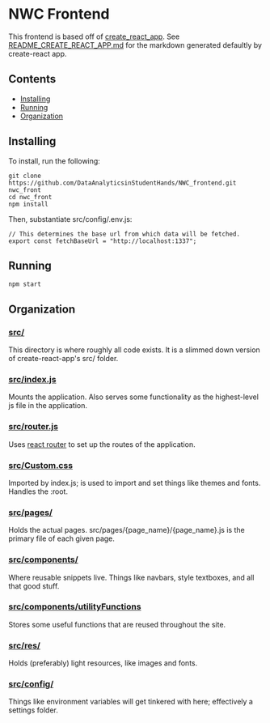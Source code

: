 # NWC Frontend
This frontend is based off of [create_react_app](https://create-react-app.dev/). See [README_CREATE_REACT_APP.md](README_CREATE_REACT_APP.md) for the markdown generated defaultly by create-react app.

## Contents
- [Installing](#installing)
- [Running](#running)
- [Organization](#organization)

## Installing <a id="installing"></a>
To install, run the following:

    git clone https://github.com/DataAnalyticsinStudentHands/NWC_frontend.git nwc_front
    cd nwc_front
    npm install

Then, substantiate src/config/.env.js:

    // This determines the base url from which data will be fetched.
    export const fetchBaseUrl = "http://localhost:1337";
    

## Running <a id="running"></a>
    npm start

## Organization <a id="organization"></a>

### [src/](src/)
This directory is where roughly all code exists. It is a slimmed down version of create-react-app's src/ folder.

### [src/index.js](src/index.js)
Mounts the application. Also serves some functionality as the highest-level js file in the application.

### [src/router.js](src/router.js)
Uses [react router](https://reactrouter.com/web/guides/quick-start) to set up the routes of the application.

### [src/Custom.css](src/Custom.css)
Imported by index.js; is used to import and set things like themes and fonts. Handles the :root.

### [src/pages/](src/pages/)
Holds the actual pages. src/pages/{page_name}/{page_name}.js is the primary file of each given page.

### [src/components/](src/components/)
Where reusable snippets live. Things like navbars, style textboxes, and all that good stuff.

### [src/components/utilityFunctions](src/components/utilityFunctions)
Stores some useful functions that are reused throughout the site.

### [src/res/](src/res/)
Holds (preferably) light resources, like images and fonts.

### [src/config/](src/config/)
Things like environment variables will get tinkered with here; effectively a settings folder.